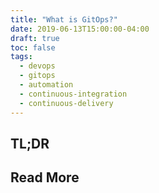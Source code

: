 ```yaml
---
title: "What is GitOps?"
date: 2019-06-13T15:00:00-04:00
draft: true
toc: false
tags:
  - devops
  - gitops
  - automation
  - continuous-integration
  - continuous-delivery
---
```


## TL;DR

## Read More
